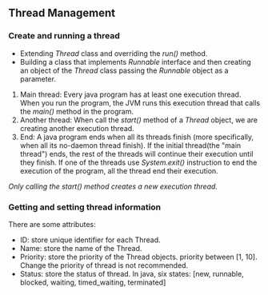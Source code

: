## Thread Management

### Create and running a thread

 - Extending *Thread* class and overriding the *run()* method.
 - Building a class that implements *Runnable* interface and then creating an object of the *Thread* 
 class passing the *Runnable* object as a parameter.
 
 1. Main thread: Every java program has at least one execution thread. When you run the program, the JVM runs this execution
 thread that calls the *main()* method in the program. 
 2. Another thread: When call the *start()* method of a *Thread* object, we are creating another execution thread.
 3. End: A java program ends when all its threads finish (more specifically, when all its no-daemon thread finish). If the 
 initial thread(the "main thread") ends, the rest of the threads will continue their execution until they finish. If one of
 the threads use *System.exit()* instruction to end the execution of the program, all the thread end their execution.
 
 *Only calling the start() method creates a new execution thread.*

### Getting and setting thread information

There are some attributes:

- ID: store unique identifier for each Thread.
- Name: store the name of the Thread.
- Priority: store the priority of the Thread objects. priority between [1, 10]. Change the priority of thread is not recommended.
- Status: store the status of thread. In java, six states: [new, runnable, blocked, waiting, timed_waiting, terminated]




